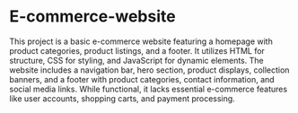 # E-commerce-website
This project is a basic e-commerce website featuring a homepage with product categories, product listings, and a footer. It utilizes HTML for structure, CSS for styling, and JavaScript for dynamic elements. The website includes a navigation bar, hero section, product displays, collection banners, and a footer with product categories, contact information, and social media links. While functional, it lacks essential e-commerce features like user accounts, shopping carts, and payment processing.
